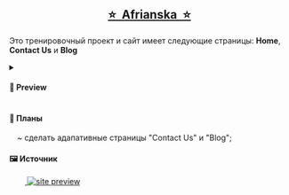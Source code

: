 <h2 align="center"><a href="https://nilienta.github.io/Afrianska/index.html/">⭐&nbsp; Afrianska &nbsp;⭐</a></h2>

Это тренировочный проект и сайт имеет следующие страницы: <b>Home</b>, <b>Contact Us</b> и <b>Blog</b>
<details>
  <summary><h4>💫&nbsp;Preview</h4></summary>
  <br>
  <img alt="site preview" src="https://user-images.githubusercontent.com/97403514/215566770-fde195a6-9c0e-445b-ac08-9c8d1f4de03f.PNG">
</details>

<h4>📝&nbsp;Планы</h4>
  &emsp;~ сделать адапативные страницы "Contact Us" и "Blog";

<h4>🖼&nbsp;Источник</h4>
  &emsp;&emsp;<a href="https://www.figma.com/file/8MRflu28KdivJ1rWFYD3tA/HTML-CSS-course-2022?node-id=0%3A1539">  <img alt="site preview" src="https://img.shields.io/badge/figma-%23F24E1E.svg?style=Flat&logo=figma&logoColor=white"></a>
